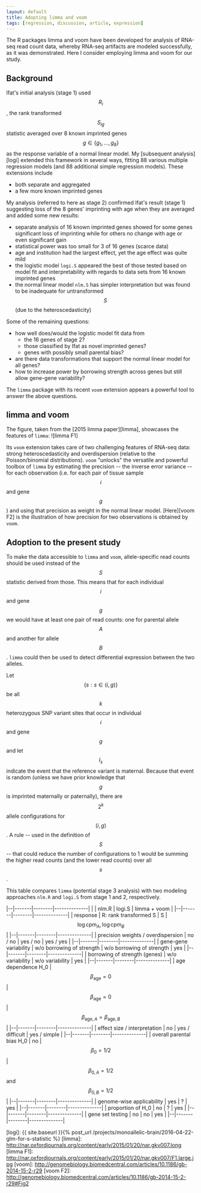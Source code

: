 ```yaml
---
layout: default
title: Adopting limma and voom
tags: [regression, discussion, article, expression]
---
```


The R packages limma and voom have been developed for analysis of RNA-seq read count data, whereby RNA-seq artifacts are modeled successfully, as it was demonstrated.  Here I consider employing limma and voom for our study.

## Background

Ifat's initial analysis (stage 1) used $$R_i$$, the rank transformed $$S_{ig}$$ statistic averaged over 8 known imprinted genes $$g\in\{g_1,...,g_8\}$$ as the response variable of a normal linear model.  My [subsequent analysis][logi] extended this framework in several ways, fitting 88 various multiple regression models (and 88 additional simple regression models).  These extensions include

* both separate and aggregated
* a few more known imprinted genes

My analysis (referred to here as stage 2) confirmed Ifat's result (stage 1) suggesting loss of the 8 genes' imprinting with age when they are averaged and added some new results:

* separate analysis of 16 known imprinted genes showed for some genes significant loss of imprinting while for others no change with age or even significant gain
* statistical power was too small for 3 of 16 genes (scarce data)
* age and institution had the largest effect, yet the age effect was quite mild
* the logistic model `logi.S` appeared the best of those tested based on model fit and interpretability with regards to data sets from 16 known imprinted genes
* the normal linear model `nlm.S` has simpler interpretation but was found to be inadequate for untransformed $$S$$ (due to the heteroscedasticity)

Some of the remaining questions:

* how well does/would the logistic model fit data from
    * the 16 genes of stage 2?
    * those classified by Ifat as novel imprinted genes?
    * genes with possibly small parental bias?
* are there data transformations that support the normal linear model for all genes?
* how to increase power by borrowing strength across genes but still allow gene-gene variability?

The `limma` package with its recent `voom` extension appears a powerful tool to answer the above questions.

## limma and voom

The figure, taken from the [2015 limma paper][limma], showcases the features of `limma`:
![limma F1]

Its `voom` extension takes care of two challenging features of RNA-seq data: strong heteroscedasticity and overdispersion (relative to the Poisson/binomial distributions).  `voom` "unlocks" the versatile and powerful toolbox of `limma` by estimating the precision -- the inverse error variance -- for each observation (i.e. for each pair of tissue sample $$i$$ and gene $$g$$) and using that precision as weight in the normal linear model.  [Here][voom F2] is the illustration of how precision for two observations is obtained by `voom`.

## Adoption to the present study

To make the data accessible to `limma` and `voom`, allele-specific read counts should be used instead of the $$S$$ statistic derived from those.  This means that for each individual $$i$$ and gene $$g$$ we would have at least one pair of read counts: one for parental allele $$A$$ and another for allele $$B$$.  `limma` could then be used to detect differential expression between the two alleles.

Let $$\{s:s\in(i,g)\}$$ be all $$k$$ heterozygous SNP variant sites that occur in individual $$i$$ and gene $$g$$ and let $$I_s$$ indicate the event that the reference variant is maternal.  Because that event is random (unless we have prior knowledge that $$g$$ is imprinted maternally or paternally), there are $$2^k$$ allele configurations for $$(i,g)$$.  A rule -- used in the definition of $$S$$ -- that could reduce the number of configurations to 1 would be summing the higher read counts (and the lower read counts) over all $$s$$.

This table compares `limma` (potential stage 3 analysis) with two modeling approaches `nlm.R` and `logi.S` from stage 1 and 2, respectively.

|--|-------|--------|--------------|
|  | nlm.R | logi.S | limma + voom | 
|--|-------|--------|--------------|
| response | R: rank transformed S | S | $$\log \mathrm{cpm}_A, \log \mathrm{cpm}_B$$ | 
|--|-------|--------|--------------|
| precision weights / overdispersion | no / no | yes / no | yes / yes | 
|--|-------|--------|--------------|
| gene-gene variability | w/o borrowing of strength | w/o borrowing of strength | yes | 
|--|-------|--------|--------------|
| borrowing of strength (genes) | w/o variability | w/o variability | yes | 
|--|-------|--------|--------------|
| age dependence H_0 | $$\beta_\mathrm{age} = 0$$ | $$\beta_\mathrm{age} = 0$$ | $$\beta_{\mathrm{age},A} = \beta_{\mathrm{age},B}$$| 
|--|-------|--------|--------------|
| effect size / interpretation | no | yes / difficult | yes / simple | 
|--|-------|--------|--------------|
| overall parental bias H_0 | no | $$\beta_0 = 1/2$$ |  $$\beta_{0,A} = 1/2$$ and $$\beta_{0,B} = 1/2$$ | 
|--|-------|--------|--------------|
| genome-wise applicability | yes | ? | yes | 
|--|-------|--------|--------------|
| proportion of H_0 | no | ? | yes | 
|--|-------|--------|--------------|
| gene set testing | no | no | yes | 
|--|-------|--------|--------------|

[logi]: {{ site.baseurl }}{% post_url /projects/monoallelic-brain/2016-04-22-glm-for-s-statistic %}
[limma]: http://nar.oxfordjournals.org/content/early/2015/01/20/nar.gkv007.long
[limma F1]: http://nar.oxfordjournals.org/content/early/2015/01/20/nar.gkv007/F1.large.jpg
[voom]: http://genomebiology.biomedcentral.com/articles/10.1186/gb-2014-15-2-r29
[voom F2]: http://genomebiology.biomedcentral.com/articles/10.1186/gb-2014-15-2-r29#Fig2
<!-- MathJax scripts -->
<script type="text/javascript" src="https://cdn.mathjax.org/mathjax/latest/MathJax.js?config=TeX-AMS-MML_HTMLorMML"></script>
